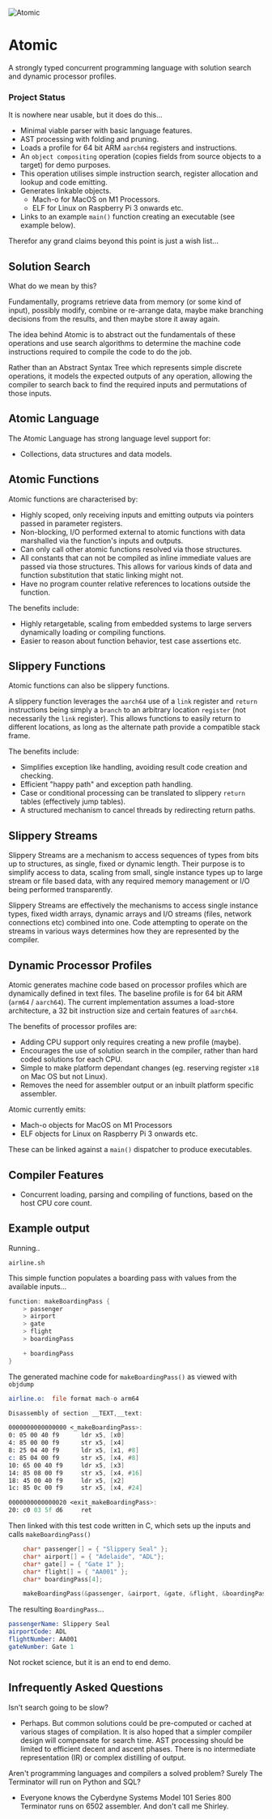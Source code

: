 

![Atomic](https://storage.googleapis.com/kyoto.catchpole.net/atomic-logo.png "Atomic Logo")

# Atomic

A strongly typed concurrent programming language with solution search and dynamic processor profiles.

### Project Status

It is nowhere near usable, but it does do this...

- Minimal viable parser with basic language features.
- AST processing with folding and pruning.
- Loads a profile for 64 bit ARM `aarch64` registers and instructions.
- An `object compositing` operation (copies fields from source objects to a target) for demo purposes.
- This operation utilises simple instruction search, register allocation and lookup and code emitting.
- Generates linkable objects.
  - Mach-o for MacOS on M1 Processors.
  - ELF for Linux on Raspberry Pi 3 onwards etc.
- Links to an example `main()` function creating an executable (see example below).

Therefor any grand claims beyond this point is just a wish list...

## Solution Search

What do we mean by this?

Fundamentally, programs retrieve data from memory (or some kind of input),
possibly modify, combine or re-arrange data, maybe make branching decisions from the results,
and then maybe store it away again.

The idea behind Atomic is to abstract out the fundamentals of these operations and
use search algorithms to determine the machine code instructions required to compile the code to do the job.

Rather than an Abstract Syntax Tree which represents simple discrete operations, it models the expected outputs
of any operation, allowing the compiler to search back to find the required inputs and permutations of those inputs. 

## Atomic Language

The Atomic Language has strong language level support for:

- Collections, data structures and data models.

## Atomic Functions

Atomic functions are characterised by:

- Highly scoped, only receiving inputs and emitting outputs via pointers passed in parameter registers.
- Non-blocking, I/O performed external to atomic functions with data marshalled via the function's inputs and outputs. 
- Can only call other atomic functions resolved via those structures.
- All constants that can not be compiled as inline immediate values are passed via those structures.
This allows for various kinds of data and function substitution that static linking might not. 
- Have no program counter relative references to locations outside the function.

The benefits include:

- Highly retargetable, scaling from embedded systems to large servers dynamically loading or compiling functions.
- Easier to reason about function behavior, test case assertions etc.

## Slippery Functions

Atomic functions can also be slippery functions.

A slippery function leverages the `aarch64` use of a `link` register and `return` instructions being simply a
`branch` to an arbitrary location `register` (not necessarily the `link` register). 
This allows functions to easily return to different locations, as long as the alternate path provide a compatible stack frame.

The benefits include:

- Simplifies exception like handling, avoiding result code creation and checking.
- Efficient "happy path" and exception path handling.
- Case or conditional processing can be translated to slippery `return` tables (effectively jump tables).
- A structured mechanism to cancel threads by redirecting return paths.

## Slippery Streams

Slippery Streams are a mechanism to access sequences of types from bits up to structures, as single, fixed
or dynamic length. Their purpose is to simplify access to data, scaling from small, single instance types
up to large stream or file based data, with any required memory management or I/O being performed transparently.

Slippery Streams are effectively the mechanisms to access single instance types, fixed width arrays,
dynamic arrays and I/O streams (files, network connections etc) combined into one. Code attempting to
operate on the streams in various ways determines how they are represented by the compiler.

## Dynamic Processor Profiles

Atomic generates machine code based on processor profiles which are dynamically defined in text files.
The baseline profile is for 64 bit ARM (`arm64` / `aarch64`).
The current implementation assumes a load-store architecture, a 32 bit instruction size and certain features of `aarch64`.

The benefits of processor profiles are:

- Adding CPU support only requires creating a new profile (maybe).
- Encourages the use of solution search in the compiler, rather than hard coded solutions for each CPU.
- Simple to make platform dependant changes (eg. reserving register `x18` on Mac OS but not Linux).
- Removes the need for assembler output or an inbuilt platform specific assembler.

Atomic currently emits:

- Mach-o objects for MacOS on M1 Processors
- ELF objects for Linux on Raspberry Pi 3 onwards etc.

These can be linked against a `main()` dispatcher to produce executables.

## Compiler Features

- Concurrent loading, parsing and compiling of functions, based on the host CPU core count.

## Example output

Running..

```
airline.sh
```

This simple function populates a boarding pass with values from the available inputs...

```c
function: makeBoardingPass {
    > passenger
    > airport
    > gate
    > flight
    > boardingPass

    + boardingPass
}
```

The generated machine code for `makeBoardingPass()` as viewed with `objdump`

```asm
airline.o:	file format mach-o arm64

Disassembly of section __TEXT,__text:

0000000000000000 <_makeBoardingPass>:
0: 05 00 40 f9  	ldr	x5, [x0]
4: 85 00 00 f9  	str	x5, [x4]
8: 25 04 40 f9  	ldr	x5, [x1, #8]
c: 85 04 00 f9  	str	x5, [x4, #8]
10: 65 00 40 f9  	ldr	x5, [x3]
14: 85 08 00 f9  	str	x5, [x4, #16]
18: 45 00 40 f9  	ldr	x5, [x2]
1c: 85 0c 00 f9  	str	x5, [x4, #24]

0000000000000020 <exit_makeBoardingPass>:
20: c0 03 5f d6  	ret
```

Then linked with this test code written in C, which sets up the inputs and calls `makeBoardingPass()`

```c
    char* passenger[] = { "Slippery Seal" };
    char* airport[] = { "Adelaide", "ADL"};
    char* gate[] = { "Gate 1" };
    char* flight[] = { "AA001" };
    char* boardingPass[4];

    makeBoardingPass(&passenger, &airport, &gate, &flight, &boardingPass);
```

The resulting `BoardingPass`...

```asm
passengerName: Slippery Seal
airportCode: ADL
flightNumber: AA001
gateNumber: Gate 1
```

Not rocket science, but it is an end to end demo.

## Infrequently Asked Questions

Isn't search going to be slow?

- Perhaps. But common solutions could be pre-computed or cached at various stages of compilation.
It is also hoped that a simpler compiler design will compensate for search time.
AST processing should be limited to efficient decent and ascent phases. 
There is no intermediate representation (IR) or complex distilling of output. 

Aren't programming languages and compilers a solved problem? Surely The Terminator will run on Python and SQL?

- Everyone knows the Cyberdyne Systems Model 101 Series 800 Terminator runs on 6502 assembler. And don't call me Shirley.

